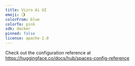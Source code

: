 ```yaml
---
title: Vizro Ai UI
emoji: 🌖
colorFrom: blue
colorTo: pink
sdk: docker
pinned: false
license: apache-2.0
---
```


Check out the configuration reference at https://huggingface.co/docs/hub/spaces-config-reference
